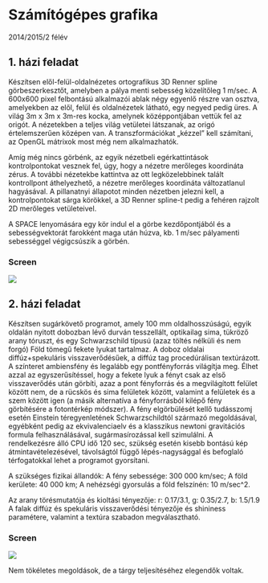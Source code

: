 # Számítógépes grafika
2014/2015/2 félév

## 1. házi feladat
Készítsen elől-felül-oldalnézetes ortografikus 3D Renner spline görbeszerkesztőt, amelyben a pálya menti sebesség közelítőleg 1 m/sec. A 600x600 pixel felbontású alkalmazói ablak négy egyenlő részre van osztva, amelyekben az elől, felül és oldalnézetek látható, egy negyed pedig üres. A világ 3m x 3m x 3m-res kocka, amelynek középpontjában vettük fel az origót. A nézetekben a teljes világ vetületei látszanak, az origó értelemszerűen középen van. A transzformációkat „kézzel” kell számítani, az OpenGL mátrixok most még nem alkalmazhatók.

Amíg még nincs görbénk, az egyik nézetbeli egérkattintások kontrolpontokat vesznek fel, úgy, hogy a nézetre merőleges koordináta zérus. A további nézetekbe kattintva az ott legközelebbinek talált kontrollpont áthelyezhető, a nézetre merőleges koordináta változatlanul hagyásával. A pillanatnyi állapotot minden nézetben jelezni kell, a kontrolpontokat sárga körökkel, a 3D Renner spline-t pedig a fehéren rajzolt 2D merőleges vetületeivel.

A SPACE lenyomására egy kör indul el a görbe kezdőpontjából és a sebességvektorát farokként maga után húzva, kb. 1 m/sec pályamenti sebességgel végigcsúszik a görbén.

### Screen
![](https://raw.githubusercontent.com/kosztkas/grafika/master/g_elso.png)

## 2. házi feladat
Készítsen sugárkövető programot, amely 100 mm oldalhosszúságú, egyik oldalán nyitott dobozban lévő durván tesszellált, optikailag sima, tükröző arany tóruszt, és egy Schwarzschild típusú (azaz töltés nélküli és nem forgó) Föld tömegű fekete lyukat tartalmaz. A doboz oldalai diffúz+spekuláris visszaverődésűek, a diffúz tag procedúrálisan textúrázott. A színteret ambiensfény és legalább egy pontfényforrás világítja meg. Élhet azzal az egyszerűsítéssel, hogy a fekete lyuk a fényt csak az első visszaverődés után görbíti, azaz a pont fényforrás és a megvilágított felület között nem, de a rücskös és sima felületek között, valamint a felületek és a szem között igen (a másik alternatíva a fényforrásból kilépő fény görbítésére a fotontérkép módszer). A fény elgörbülését kellő tudásszomj esetén Einstein téregyenletének Schwarzschildtól származó megoldásával, egyébként pedig az ekvivalenciaelv és a klasszikus newtoni gravitációs formula felhasználásával, sugármasírozással kell szimulálni. A rendelkezésre álló CPU idő 120 sec, szükség esetén kisebb bontású kép átmintavételezésével, távolságtól függő lépés-nagysággal és befoglaló térfogatokkal lehet a programot gyorsítani.

A szükséges fizikai állandók: A fény sebessége: 300 000 km/sec; A föld kerülete: 40 000 km; A nehézségi gyorsulás a föld felszínén: 10 m/sec^2.

Az arany törésmutatója és kioltási tényezője: r: 0.17/3.1, g: 0.35/2.7, b: 1.5/1.9 A falak diffúz és spekuláris visszaverődési tényezője és shininess paramétere, valamint a textúra szabadon megválasztható.

### Screen
![](https://raw.githubusercontent.com/kosztkas/grafika/master/g_masodik.png)


Nem tökéletes megoldások, de a tárgy teljesítéséhez elegendők voltak.
